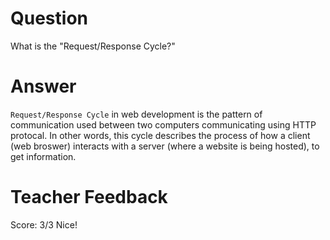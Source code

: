 # Question

What is the "Request/Response Cycle?"

# Answer
`Request/Response Cycle` in web development is the pattern of communication used between two computers communicating using HTTP protocal. In other words, this cycle describes the process of how a client (web broswer) interacts with a server (where a website is being hosted), to get information.

# Teacher Feedback
Score: 3/3
Nice!